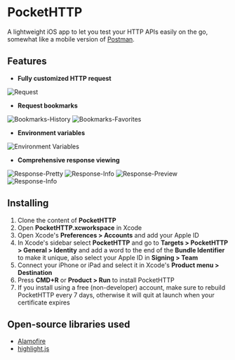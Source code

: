# PocketHTTP

A lightweight iOS app to let you test your HTTP APIs easily on the go, somewhat like a mobile version of [Postman](https://www.getpostman.com).

## Features

* **Fully customized HTTP request**

![Request](https://github.com/AkikoZ/PocketHTTP/blob/master/screenshots/Request.png)

* **Request bookmarks**

![Bookmarks-History](https://github.com/AkikoZ/PocketHTTP/blob/master/screenshots/Bookmarks-History.png)
![Bookmarks-Favorites](https://github.com/AkikoZ/PocketHTTP/blob/master/screenshots/Bookmarks-Favorites.png)

* **Environment variables**

![Environment Variables](https://github.com/AkikoZ/PocketHTTP/blob/master/screenshots/Environment%20Variables.png)

* **Comprehensive response viewing**

![Response-Pretty](https://github.com/AkikoZ/PocketHTTP/blob/master/screenshots/Response-Pretty.png)
![Response-Info](https://github.com/AkikoZ/PocketHTTP/blob/master/screenshots/Response-Raw.png)
![Response-Preview](https://github.com/AkikoZ/PocketHTTP/blob/master/screenshots/Response-Preview.png)
![Response-Info](https://github.com/AkikoZ/PocketHTTP/blob/master/screenshots/Response-Info.png)

## Installing

1. Clone the content of **PocketHTTP**
1. Open **PocketHTTP.xcworkspace** in Xcode
1. Open Xcode's **Preferences > Accounts** and add your Apple ID
1. In Xcode's sidebar select **PocketHTTP** and go to **Targets > PocketHTTP > General > Identity** and add a word to the end of the **Bundle Identifier** to make it unique, also select your Apple ID in **Signing > Team**
1. Connect your iPhone or iPad and select it in Xcode's **Product menu > Destination**
1. Press **CMD+R** or **Product > Run** to install PocketHTTP
1. If you install using a free (non-developer) account, make sure to rebuild PocketHTTP every 7 days, otherwise it will quit at launch when your certificate expires

## Open-source libraries used

* [Alamofire](https://github.com/Alamofire/Alamofire)
* [highlight.js](https://github.com/isagalaev/highlight.js)
